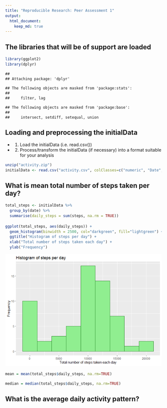 ```yaml
---
title: "Reproducible Research: Peer Assessment 1"
output: 
  html_document:
    keep_md: true
---
```


## The libraries that will be of support are loaded


```r
library(ggplot2)
library(dplyr)
```

```
## 
## Attaching package: 'dplyr'
```

```
## The following objects are masked from 'package:stats':
## 
##     filter, lag
```

```
## The following objects are masked from 'package:base':
## 
##     intersect, setdiff, setequal, union
```


## Loading and preprocessing the initialData

* 1. Load the initialData (i.e. read.csv())
* 2. Process/transform the initialData (if necessary) into a format suitable for your analysis


```r
unzip("activity.zip")
initialData <- read.csv("activity.csv", colClasses=c("numeric", "Date", "numeric"))
```




## What is mean total number of steps taken per day?


```r
total_steps <- initialData %>%
  group_by(date) %>%
  summarise(daily_steps = sum(steps, na.rm = TRUE))

ggplot(total_steps, aes(daily_steps)) + 
  geom_histogram(binwidth = 2500, col="darkgreen", fill="lightgreen") +
  ggtitle("Histogram of steps per day") +
  xlab("Total number of steps taken each day") + 
  ylab("Frequency")
```

![](PA1_template_files/figure-html/unnamed-chunk-3-1.png)<!-- -->


```r
mean = mean(total_steps$daily_steps, na.rm=TRUE)
```


```r
median = median(total_steps$daily_steps, na.rm=TRUE)
```

## What is the average daily activity pattern?







